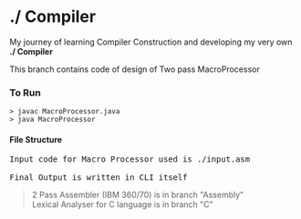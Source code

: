 # ./ Compiler
My journey of learning Compiler Construction and developing my very own **./ Compiler**

This branch contains code of design of Two pass MacroProcessor    

### To Run
```
> javac MacroProcessor.java
> java MacroProcessor
```
#### File Structure
<pre>
Input code for Macro Processor used is ./input.asm    

Final Output is written in CLI itself</pre>


> 2 Pass Assembler (IBM 360/70) is in branch "Assembly"    
> Lexical Analyser for C language is in branch "C"
